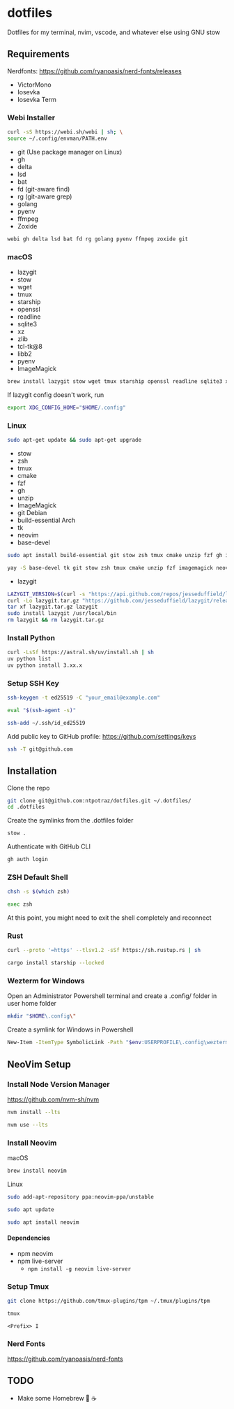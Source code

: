 # dotfiles

Dotfiles for my terminal, nvim, vscode, and whatever else using GNU stow

## Requirements

Nerdfonts: https://github.com/ryanoasis/nerd-fonts/releases
- VictorMono
- Iosevka
- Iosevka Term

### Webi Installer

```bash
curl -sS https://webi.sh/webi | sh; \
source ~/.config/envman/PATH.env
```

- git (Use package manager on Linux)
- gh
- delta
- lsd
- bat
- fd (git-aware find)
- rg (git-aware grep)
- golang
- pyenv
- ffmpeg
- Zoxide

```bash
webi gh delta lsd bat fd rg golang pyenv ffmpeg zoxide git
```

### macOS

- lazygit
- stow
- wget
- tmux
- starship
- openssl
- readline
- sqlite3
- xz
- zlib
- tcl-tk@8 
- libb2
- pyenv
- ImageMagick

```bash
brew install lazygit stow wget tmux starship openssl readline sqlite3 xz zlib imagemagick
```

If lazygit config doesn't work, run

```bash
export XDG_CONFIG_HOME="$HOME/.config"
```

### Linux

```bash
sudo apt-get update && sudo apt-get upgrade
```

- stow
- zsh
- tmux
- cmake
- fzf
- gh
- unzip
- ImageMagick
- git
Debian
- build-essential
Arch
- tk
- neovim
- base-devel

```bash
sudo apt install build-essential git stow zsh tmux cmake unzip fzf gh imagemagick -y
```

```bash
yay -S base-devel tk git stow zsh tmux cmake unzip fzf imagemagick neovim -y
```

- lazygit

```bash
LAZYGIT_VERSION=$(curl -s "https://api.github.com/repos/jesseduffield/lazygit/releases/latest" | grep -Po '"tag_name": "v\K[^"]*')
curl -Lo lazygit.tar.gz "https://github.com/jesseduffield/lazygit/releases/latest/download/lazygit_${LAZYGIT_VERSION}_Linux_x86_64.tar.gz"
tar xf lazygit.tar.gz lazygit
sudo install lazygit /usr/local/bin
rm lazygit && rm lazygit.tar.gz
```

### Install Python

```bash
curl -LsSf https://astral.sh/uv/install.sh | sh
uv python list
uv python install 3.xx.x
```


### Setup SSH Key

```bash
ssh-keygen -t ed25519 -C "your_email@example.com"
```

```bash
eval "$(ssh-agent -s)"
```

```bash
ssh-add ~/.ssh/id_ed25519
```

Add public key to GitHub profile: https://github.com/settings/keys

```bash
ssh -T git@github.com
```

## Installation

Clone the repo

```bash
git clone git@github.com:ntpotraz/dotfiles.git ~/.dotfiles/
cd .dotfiles
```

Create the symlinks from the .dotfiles folder

```bash
stow .
```

Authenticate with GitHub CLI

```bash
gh auth login
```

### ZSH Default Shell

```bash
chsh -s $(which zsh)
```

```bash
exec zsh
```

At this point, you might need to exit the shell completely and reconnect

### Rust

```bash
curl --proto '=https' --tlsv1.2 -sSf https://sh.rustup.rs | sh
```

```bash
cargo install starship --locked
```

### Wezterm for Windows

Open an Administrator Powershell terminal and create a .config/ folder in user home folder

```bash
mkdir "$HOME\.config\"
```

Create a symlink for Windows in Powershell

```bash
New-Item -ItemType SymbolicLink -Path "$env:USERPROFILE\.config\wezterm" -Target "\\wsl$\ubuntu-24.04\home\cadra\.dotfiles\.config\wezterm\"
```

## NeoVim Setup

### Install Node Version Manager

https://github.com/nvm-sh/nvm

```bash
nvm install --lts
```

```bash
nvm use --lts
```

### Install Neovim

macOS

```bash
brew install neovim
```

Linux

```bash
sudo add-apt-repository ppa:neovim-ppa/unstable
```

```bash
sudo apt update
```

```bash
sudo apt install neovim
```

#### Dependencies

- npm neovim
- npm live-server
  - `npm install -g neovim live-server`

### Setup Tmux

```bash
git clone https://github.com/tmux-plugins/tpm ~/.tmux/plugins/tpm
```

```bash
tmux
```

```
<Prefix> I
```

### Nerd Fonts

https://github.com/ryanoasis/nerd-fonts

## TODO

- Make some Homebrew 🤤 ☕️
